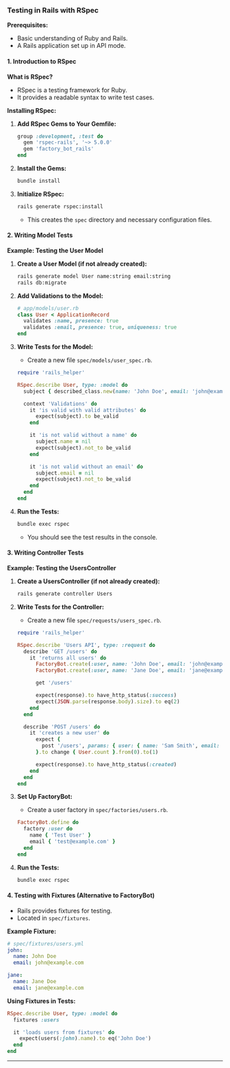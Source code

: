 ### **Testing in Rails with RSpec**

**Prerequisites:**

- Basic understanding of Ruby and Rails.
- A Rails application set up in API mode.

#### **1. Introduction to RSpec**

**What is RSpec?**

- RSpec is a testing framework for Ruby.
- It provides a readable syntax to write test cases.

**Installing RSpec:**

1. **Add RSpec Gems to Your Gemfile:**

   ```ruby
   group :development, :test do
     gem 'rspec-rails', '~> 5.0.0'
     gem 'factory_bot_rails'
   end
   ```

2. **Install the Gems:**

   ```bash
   bundle install
   ```

3. **Initialize RSpec:**

   ```bash
   rails generate rspec:install
   ```

   - This creates the `spec` directory and necessary configuration files.

#### **2. Writing Model Tests**

**Example: Testing the User Model**

1. **Create a User Model (if not already created):**

   ```bash
   rails generate model User name:string email:string
   rails db:migrate
   ```

2. **Add Validations to the Model:**

   ```ruby
   # app/models/user.rb
   class User < ApplicationRecord
     validates :name, presence: true
     validates :email, presence: true, uniqueness: true
   end
   ```

3. **Write Tests for the Model:**

   - Create a new file `spec/models/user_spec.rb`.

   ```ruby
   require 'rails_helper'

   RSpec.describe User, type: :model do
     subject { described_class.new(name: 'John Doe', email: 'john@example.com') }

     context 'Validations' do
       it 'is valid with valid attributes' do
         expect(subject).to be_valid
       end

       it 'is not valid without a name' do
         subject.name = nil
         expect(subject).not_to be_valid
       end

       it 'is not valid without an email' do
         subject.email = nil
         expect(subject).not_to be_valid
       end
     end
   end
   ```

4. **Run the Tests:**

   ```bash
   bundle exec rspec
   ```

   - You should see the test results in the console.

#### **3. Writing Controller Tests**

**Example: Testing the UsersController**

1. **Create a UsersController (if not already created):**

   ```bash
   rails generate controller Users
   ```

2. **Write Tests for the Controller:**

   - Create a new file `spec/requests/users_spec.rb`.

   ```ruby
   require 'rails_helper'

   RSpec.describe 'Users API', type: :request do
     describe 'GET /users' do
       it 'returns all users' do
         FactoryBot.create(:user, name: 'John Doe', email: 'john@example.com')
         FactoryBot.create(:user, name: 'Jane Doe', email: 'jane@example.com')

         get '/users'

         expect(response).to have_http_status(:success)
         expect(JSON.parse(response.body).size).to eq(2)
       end
     end

     describe 'POST /users' do
       it 'creates a new user' do
         expect {
           post '/users', params: { user: { name: 'Sam Smith', email: 'sam@example.com' } }
         }.to change { User.count }.from(0).to(1)

         expect(response).to have_http_status(:created)
       end
     end
   end
   ```

3. **Set Up FactoryBot:**

   - Create a user factory in `spec/factories/users.rb`.

   ```ruby
   FactoryBot.define do
     factory :user do
       name { 'Test User' }
       email { 'test@example.com' }
     end
   end
   ```

4. **Run the Tests:**

   ```bash
   bundle exec rspec
   ```

#### **4. Testing with Fixtures (Alternative to FactoryBot)**

- Rails provides fixtures for testing.
- Located in `spec/fixtures`.

**Example Fixture:**

```yaml
# spec/fixtures/users.yml
john:
  name: John Doe
  email: john@example.com

jane:
  name: Jane Doe
  email: jane@example.com
```

**Using Fixtures in Tests:**

```ruby
RSpec.describe User, type: :model do
  fixtures :users

  it 'loads users from fixtures' do
    expect(users(:john).name).to eq('John Doe')
  end
end
```

---
